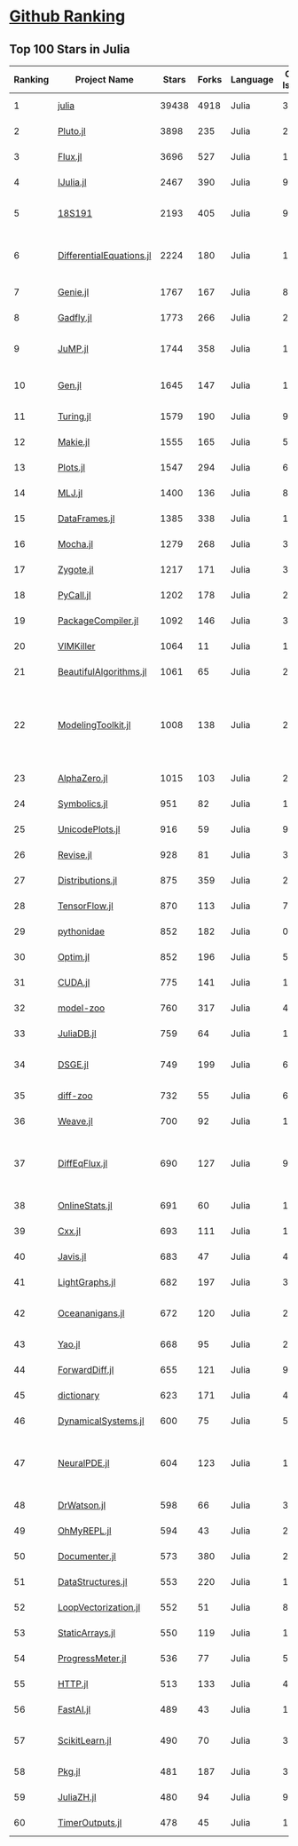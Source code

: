 [Github Ranking](../README.md)
==========

## Top 100 Stars in Julia

| Ranking | Project Name | Stars | Forks | Language | Open Issues | Description | Last Commit |
| ------- | ------------ | ----- | ----- | -------- | ----------- | ----------- | ----------- |
| 1 | [julia](https://github.com/JuliaLang/julia) | 39438 | 4918 | Julia | 3323 | The Julia Programming Language | 2022-05-31T02:11:28Z |
| 2 | [Pluto.jl](https://github.com/fonsp/Pluto.jl) | 3898 | 235 | Julia | 206 | 🎈 Simple reactive notebooks for Julia | 2022-05-30T12:13:33Z |
| 3 | [Flux.jl](https://github.com/FluxML/Flux.jl) | 3696 | 527 | Julia | 174 | Relax! Flux is the ML library that doesn't make you tensor | 2022-05-30T23:51:58Z |
| 4 | [IJulia.jl](https://github.com/JuliaLang/IJulia.jl) | 2467 | 390 | Julia | 96 | Julia kernel for Jupyter | 2022-04-29T13:52:06Z |
| 5 | [18S191](https://github.com/mitmath/18S191) | 2193 | 405 | Julia | 9 | Course 18.S191 at MIT, Spring 2021 - Introduction to computational thinking with Julia:  | 2022-05-19T19:58:57Z |
| 6 | [DifferentialEquations.jl](https://github.com/SciML/DifferentialEquations.jl) | 2224 | 180 | Julia | 131 | Multi-language suite for high-performance solvers of differential equations and scientific machine learning (SciML) components | 2022-01-11T13:17:14Z |
| 7 | [Genie.jl](https://github.com/GenieFramework/Genie.jl) | 1767 | 167 | Julia | 82 | 🧞The highly productive Julia web framework | 2022-05-27T19:45:14Z |
| 8 | [Gadfly.jl](https://github.com/GiovineItalia/Gadfly.jl) | 1773 | 266 | Julia | 247 | Crafty statistical graphics for Julia. | 2022-05-29T00:22:06Z |
| 9 | [JuMP.jl](https://github.com/jump-dev/JuMP.jl) | 1744 | 358 | Julia | 18 | Modeling language for Mathematical Optimization (linear, mixed-integer, conic, semidefinite, nonlinear) | 2022-05-30T23:20:58Z |
| 10 | [Gen.jl](https://github.com/probcomp/Gen.jl) | 1645 | 147 | Julia | 135 | A general-purpose probabilistic programming system with programmable inference | 2022-05-26T16:56:54Z |
| 11 | [Turing.jl](https://github.com/TuringLang/Turing.jl) | 1579 | 190 | Julia | 98 | Bayesian inference with probabilistic programming. | 2022-05-27T08:53:42Z |
| 12 | [Makie.jl](https://github.com/JuliaPlots/Makie.jl) | 1555 | 165 | Julia | 584 | High level plotting on the GPU. | 2022-05-30T22:06:15Z |
| 13 | [Plots.jl](https://github.com/JuliaPlots/Plots.jl) | 1547 | 294 | Julia | 630 | Powerful convenience for Julia visualizations and data analysis | 2022-05-27T20:10:08Z |
| 14 | [MLJ.jl](https://github.com/alan-turing-institute/MLJ.jl) | 1400 | 136 | Julia | 80 | A Julia machine learning framework | 2022-05-27T03:22:14Z |
| 15 | [DataFrames.jl](https://github.com/JuliaData/DataFrames.jl) | 1385 | 338 | Julia | 118 | In-memory tabular data in Julia | 2022-05-30T20:13:18Z |
| 16 | [Mocha.jl](https://github.com/pluskid/Mocha.jl) | 1279 | 268 | Julia | 35 | Deep Learning framework for Julia | 2018-12-06T01:09:35Z |
| 17 | [Zygote.jl](https://github.com/FluxML/Zygote.jl) | 1217 | 171 | Julia | 322 | 21st century AD | 2022-05-24T10:12:39Z |
| 18 | [PyCall.jl](https://github.com/JuliaPy/PyCall.jl) | 1202 | 178 | Julia | 218 | Package to call Python functions from the Julia language | 2022-04-19T22:45:52Z |
| 19 | [PackageCompiler.jl](https://github.com/JuliaLang/PackageCompiler.jl) | 1092 | 146 | Julia | 31 | Compile your Julia Package | 2022-05-24T12:52:50Z |
| 20 | [VIMKiller](https://github.com/caseykneale/VIMKiller) | 1064 | 11 | Julia | 12 | Exiting VIM is hard; sometimes we need to take drastic measures | 2021-10-14T06:18:57Z |
| 21 | [BeautifulAlgorithms.jl](https://github.com/mossr/BeautifulAlgorithms.jl) | 1061 | 65 | Julia | 2 | Concise and beautiful algorithms written in Julia | 2022-02-25T20:38:38Z |
| 22 | [ModelingToolkit.jl](https://github.com/SciML/ModelingToolkit.jl) | 1008 | 138 | Julia | 227 | A modeling framework for automatically parallelized scientific machine learning (SciML) in Julia. A computer algebra system for integrated symbolics for physics-informed machine learning and automated transformations of differential equations | 2022-05-30T01:42:19Z |
| 23 | [AlphaZero.jl](https://github.com/jonathan-laurent/AlphaZero.jl) | 1015 | 103 | Julia | 28 | A generic, simple and fast implementation of Deepmind's AlphaZero algorithm. | 2022-05-28T00:26:56Z |
| 24 | [Symbolics.jl](https://github.com/JuliaSymbolics/Symbolics.jl) | 951 | 82 | Julia | 196 | A fast and modern CAS for a fast and modern language. | 2022-05-28T20:05:53Z |
| 25 | [UnicodePlots.jl](https://github.com/JuliaPlots/UnicodePlots.jl) | 916 | 59 | Julia | 9 | Unicode-based scientific plotting for working in the terminal | 2022-05-27T14:23:42Z |
| 26 | [Revise.jl](https://github.com/timholy/Revise.jl) | 928 | 81 | Julia | 31 | Automatically update function definitions in a running Julia session | 2022-05-10T13:12:26Z |
| 27 | [Distributions.jl](https://github.com/JuliaStats/Distributions.jl) | 875 | 359 | Julia | 244 | A Julia package for probability distributions and associated functions. | 2022-05-30T21:05:50Z |
| 28 | [TensorFlow.jl](https://github.com/malmaud/TensorFlow.jl) | 870 | 113 | Julia | 70 | A Julia wrapper for TensorFlow | 2021-08-02T16:55:00Z |
| 29 | [pythonidae](https://github.com/svaksha/pythonidae) | 852 | 182 | Julia | 0 | Curated decibans of scientific programming resources in Python. | 2022-05-03T17:59:37Z |
| 30 | [Optim.jl](https://github.com/JuliaNLSolvers/Optim.jl) | 852 | 196 | Julia | 56 | Optimization functions for Julia | 2022-05-24T00:19:11Z |
| 31 | [CUDA.jl](https://github.com/JuliaGPU/CUDA.jl) | 775 | 141 | Julia | 186 | CUDA programming in Julia. | 2022-05-31T01:15:09Z |
| 32 | [model-zoo](https://github.com/FluxML/model-zoo) | 760 | 317 | Julia | 49 | Please do not feed the models | 2022-05-29T14:24:06Z |
| 33 | [JuliaDB.jl](https://github.com/JuliaData/JuliaDB.jl) | 759 | 64 | Julia | 116 | Parallel analytical database in pure Julia | 2022-03-28T14:59:40Z |
| 34 | [DSGE.jl](https://github.com/FRBNY-DSGE/DSGE.jl) | 749 | 199 | Julia | 6 | Solve and estimate Dynamic Stochastic General Equilibrium models (including the New York Fed DSGE) | 2022-04-30T00:25:23Z |
| 35 | [diff-zoo](https://github.com/MikeInnes/diff-zoo) | 732 | 55 | Julia | 6 | Differentiation for Hackers | 2021-07-09T11:52:53Z |
| 36 | [Weave.jl](https://github.com/JunoLab/Weave.jl) | 700 | 92 | Julia | 123 | Scientific reports/literate programming for Julia | 2022-05-19T14:09:14Z |
| 37 | [DiffEqFlux.jl](https://github.com/SciML/DiffEqFlux.jl) | 690 | 127 | Julia | 92 | Universal neural differential equations with O(1) backprop, GPUs, and stiff+non-stiff DE solvers, demonstrating scientific machine learning (SciML) and physics-informed machine learning methods | 2022-05-30T16:37:19Z |
| 38 | [OnlineStats.jl](https://github.com/joshday/OnlineStats.jl) | 691 | 60 | Julia | 12 | ⚡ Single-pass algorithms for statistics | 2022-05-20T20:49:52Z |
| 39 | [Cxx.jl](https://github.com/JuliaInterop/Cxx.jl) | 693 | 111 | Julia | 108 | The Julia C++ Interface | 2022-03-30T16:03:56Z |
| 40 | [Javis.jl](https://github.com/JuliaAnimators/Javis.jl) | 683 | 47 | Julia | 49 | Julia Animations and Visualizations | 2022-05-29T17:13:07Z |
| 41 | [LightGraphs.jl](https://github.com/sbromberger/LightGraphs.jl) | 682 | 197 | Julia | 31 | An optimized graphs package for the Julia programming language | 2021-10-08T14:57:24Z |
| 42 | [Oceananigans.jl](https://github.com/CliMA/Oceananigans.jl) | 672 | 120 | Julia | 240 | 🌊  Julia software for fast, friendly, flexible, ocean-flavored fluid dynamics on CPUs and GPUs | 2022-05-31T02:46:14Z |
| 43 | [Yao.jl](https://github.com/QuantumBFS/Yao.jl) | 668 | 95 | Julia | 22 | Extensible, Efficient Quantum Algorithm Design for Humans. | 2022-05-31T00:50:20Z |
| 44 | [ForwardDiff.jl](https://github.com/JuliaDiff/ForwardDiff.jl) | 655 | 121 | Julia | 95 | Forward Mode Automatic Differentiation for Julia | 2022-05-22T14:16:13Z |
| 45 | [dictionary](https://github.com/adambom/dictionary) | 623 | 171 | Julia | 4 | A JSON representation of Webster's Unabridged Dictionary | 2021-04-23T20:59:28Z |
| 46 | [DynamicalSystems.jl](https://github.com/JuliaDynamics/DynamicalSystems.jl) | 600 | 75 | Julia | 5 | Award winning software library for nonlinear dynamics | 2022-05-31T00:05:10Z |
| 47 | [NeuralPDE.jl](https://github.com/SciML/NeuralPDE.jl) | 604 | 123 | Julia | 100 | Physics-Informed Neural Networks (PINN) and Deep BSDE Solvers of Differential Equations for Scientific Machine Learning (SciML) accelerated simulation | 2022-05-26T12:23:23Z |
| 48 | [DrWatson.jl](https://github.com/JuliaDynamics/DrWatson.jl) | 598 | 66 | Julia | 36 | The perfect sidekick to your scientific inquiries | 2022-05-30T08:40:55Z |
| 49 | [OhMyREPL.jl](https://github.com/KristofferC/OhMyREPL.jl) | 594 | 43 | Julia | 29 | Syntax highlighting and other enhancements for the Julia REPL | 2022-04-08T16:19:16Z |
| 50 | [Documenter.jl](https://github.com/JuliaDocs/Documenter.jl) | 573 | 380 | Julia | 264 | A documentation generator for Julia. | 2022-05-31T00:45:01Z |
| 51 | [DataStructures.jl](https://github.com/JuliaCollections/DataStructures.jl) | 553 | 220 | Julia | 134 | Julia implementation of Data structures | 2022-05-24T10:52:15Z |
| 52 | [LoopVectorization.jl](https://github.com/JuliaSIMD/LoopVectorization.jl) | 552 | 51 | Julia | 81 | Macro(s) for vectorizing loops. | 2022-05-27T03:29:13Z |
| 53 | [StaticArrays.jl](https://github.com/JuliaArrays/StaticArrays.jl) | 550 | 119 | Julia | 117 | Statically sized arrays for Julia | 2022-05-30T04:04:28Z |
| 54 | [ProgressMeter.jl](https://github.com/timholy/ProgressMeter.jl) | 536 | 77 | Julia | 51 | Progress meter for long-running computations | 2022-05-30T15:07:28Z |
| 55 | [HTTP.jl](https://github.com/JuliaWeb/HTTP.jl) | 513 | 133 | Julia | 41 | HTTP for Julia | 2022-05-28T14:07:13Z |
| 56 | [FastAI.jl](https://github.com/FluxML/FastAI.jl) | 489 | 43 | Julia | 10 | Repository of best practices for deep learning in Julia, inspired by fastai | 2022-05-29T09:09:36Z |
| 57 | [ScikitLearn.jl](https://github.com/cstjean/ScikitLearn.jl) | 490 | 70 | Julia | 30 | Julia implementation of the scikit-learn API https://cstjean.github.io/ScikitLearn.jl/dev/ | 2022-05-23T17:21:41Z |
| 58 | [Pkg.jl](https://github.com/JuliaLang/Pkg.jl) | 481 | 187 | Julia | 311 | Pkg - Package manager for the Julia programming language | 2022-05-30T03:03:46Z |
| 59 | [JuliaZH.jl](https://github.com/JuliaCN/JuliaZH.jl) | 480 | 94 | Julia | 9 | Julia语言中文文档 | 2022-01-05T03:47:40Z |
| 60 | [TimerOutputs.jl](https://github.com/KristofferC/TimerOutputs.jl) | 478 | 45 | Julia | 15 | Formatted output of timed sections in Julia | 2022-05-06T13:23:30Z |

